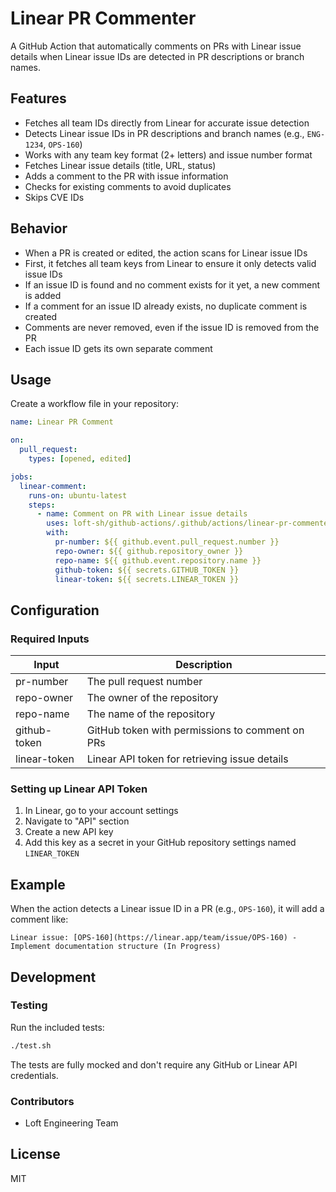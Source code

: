 # Linear PR Commenter

A GitHub Action that automatically comments on PRs with Linear issue details when Linear issue IDs are detected in PR descriptions or branch names.

## Features

- Fetches all team IDs directly from Linear for accurate issue detection
- Detects Linear issue IDs in PR descriptions and branch names (e.g., `ENG-1234`, `OPS-160`)
- Works with any team key format (2+ letters) and issue number format
- Fetches Linear issue details (title, URL, status)
- Adds a comment to the PR with issue information
- Checks for existing comments to avoid duplicates
- Skips CVE IDs

## Behavior

- When a PR is created or edited, the action scans for Linear issue IDs
- First, it fetches all team keys from Linear to ensure it only detects valid issue IDs
- If an issue ID is found and no comment exists for it yet, a new comment is added
- If a comment for an issue ID already exists, no duplicate comment is created
- Comments are never removed, even if the issue ID is removed from the PR
- Each issue ID gets its own separate comment

## Usage

Create a workflow file in your repository:

```yaml
name: Linear PR Comment

on:
  pull_request:
    types: [opened, edited]

jobs:
  linear-comment:
    runs-on: ubuntu-latest
    steps:
      - name: Comment on PR with Linear issue details
        uses: loft-sh/github-actions/.github/actions/linear-pr-commenter@linear-pr-commenter/v1
        with:
          pr-number: ${{ github.event.pull_request.number }}
          repo-owner: ${{ github.repository_owner }}
          repo-name: ${{ github.event.repository.name }}
          github-token: ${{ secrets.GITHUB_TOKEN }}
          linear-token: ${{ secrets.LINEAR_TOKEN }}
```

## Configuration

### Required Inputs

| Input         | Description                                     |
|---------------|-------------------------------------------------|
| pr-number     | The pull request number                         |
| repo-owner    | The owner of the repository                     |
| repo-name     | The name of the repository                      |
| github-token  | GitHub token with permissions to comment on PRs |
| linear-token  | Linear API token for retrieving issue details   |

### Setting up Linear API Token

1. In Linear, go to your account settings
2. Navigate to "API" section
3. Create a new API key
4. Add this key as a secret in your GitHub repository settings named `LINEAR_TOKEN`

## Example

When the action detects a Linear issue ID in a PR (e.g., `OPS-160`), it will add a comment like:

```
Linear issue: [OPS-160](https://linear.app/team/issue/OPS-160) - Implement documentation structure (In Progress)
```

## Development

### Testing

Run the included tests:

```bash
./test.sh
```

The tests are fully mocked and don't require any GitHub or Linear API credentials.

### Contributors

- Loft Engineering Team

## License

MIT